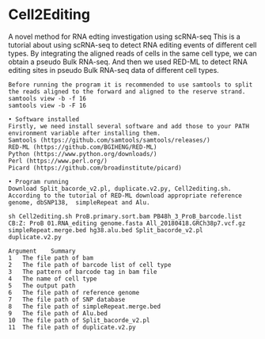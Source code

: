 # Cell2Editing
A novel method for RNA edting investigation using scRNA-seq
	This is a tutorial about using scRNA-seq to detect RNA editing events of different cell types. By integrating the aligned reads of cells in the same cell type, we can obtain a pseudo Bulk RNA-seq. And then we used RED-ML to detect RNA editing sites in pseudo Bulk RNA-seq data of different cell types.
	
	Before running the program it is recommended to use samtools to split the reads aligned to the forward and aligned to the reserve strand.
	samtools view -b -f 16
	samtools view -b -F 16
	
	• Software installed
	Firstly, we need install several software and add those to your PATH environment variable after installing them.
	Samtools (https://github.com/samtools/samtools/releases/)
	RED-ML (https://github.com/BGIHENG/RED-ML)
	Python (https://www.python.org/downloads/)
	Perl (https://www.perl.org/)
	Picard (https://github.com/broadinstitute/picard)
	
	• Program running
	Download Split_bacorde_v2.pl, duplicate.v2.py, Cell2editing.sh.
	According to the tutorial of RED-ML download appropriate reference genome, dbSNP138,  simpleRepeat and Alu.
	
	sh Cell2editing.sh ProB.primary.sort.bam PB48h_3_ProB_barcode.list CB:Z: ProB 01.RNA_editing genome.fasta All_20180418.GRCh38p7.vcf.gz simpleRepeat.merge.bed hg38.alu.bed Split_bacorde_v2.pl duplicate.v2.py
	
	Argument	Summary
	1	The file path of bam
	2	The file path of barcode list of cell type
	3	The pattern of barcode tag in bam file
	4	The name of cell type
	5	The output path
	6	The file path of reference genome
	7	The file path of SNP database
	8	The file path of simpleRepeat.merge.bed
	9	The file path of Alu.bed
	10	The file path of Split_bacorde_v2.pl
	11	The file path of duplicate.v2.py

